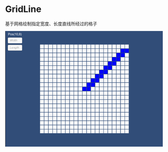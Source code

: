 # GridLine

基于网格绘制指定宽度、长度直线所经过的格子

![image](https://github.com/GrayGuardian/GridLine/blob/main/Image/GIF.gif)
